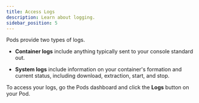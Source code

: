 ```yaml
---
title: Access Logs
description: Learn about logging.
sidebar_position: 5
---
```


Pods provide two types of logs.

- **Container logs** include anything typically sent to your console standard out.

- **System logs** include information on your container's formation and current status, including download, extraction, start, and stop.

To access your logs, go the Pods dashboard and click the **Logs** button on your Pod.
